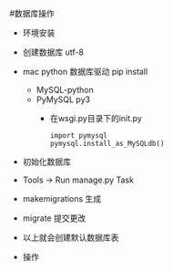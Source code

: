 #数据库操作

*  环境安装
*  创建数据库 utf-8
*  mac python 数据库驱动 pip install 
	*   MySQL-python
	*   PyMySQL  py3 
		*  在wsgi.py目录下的init.py 
		
		 	```
		 	import pymysql
			pymysql.install_as_MySQLdb()
		 	```  
*  初始化数据库
*  Tools -> Run manage.py Task
*  makemigrations 生成
*  migrate 提交更改
*  以上就会创建默认数据库表

*  操作

	```
	
	```